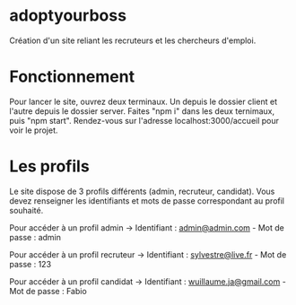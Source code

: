 # adoptyourboss

Création d'un site reliant les recruteurs et les chercheurs d'emploi.

# Fonctionnement

Pour lancer le site, ouvrez deux terminaux. Un depuis le dossier client et l'autre depuis le dossier server.
Faites "npm i" dans les deux ternimaux, puis "npm start".
Rendez-vous sur l'adresse localhost:3000/accueil pour voir le projet.

# Les profils

Le site dispose de 3 profils différents (admin, recruteur, candidat). Vous devez renseigner les identifiants et mots de passe correspondant au profil souhaité.

Pour accéder à un profil admin -> Identifiant : admin@admin.com - Mot de passe : admin

Pour accéder à un profil recruteur -> Identifiant : sylvestre@live.fr - Mot de passe : 123

Pour accéder à un profil candidat -> Identifiant : wuillaume.ja@gmail.com - Mot de passe : Fabio